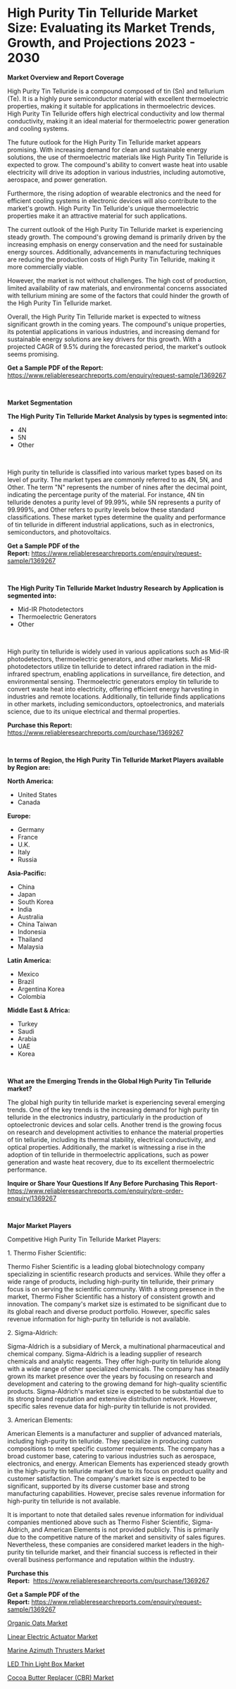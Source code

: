 <p><h1>High Purity Tin Telluride Market Size: Evaluating its Market Trends, Growth, and Projections 2023 - 2030</h1></p><p><strong>Market Overview and Report Coverage</strong></p>
<p><p>High Purity Tin Telluride is a compound composed of tin (Sn) and tellurium (Te). It is a highly pure semiconductor material with excellent thermoelectric properties, making it suitable for applications in thermoelectric devices. High Purity Tin Telluride offers high electrical conductivity and low thermal conductivity, making it an ideal material for thermoelectric power generation and cooling systems.</p><p>The future outlook for the High Purity Tin Telluride market appears promising. With increasing demand for clean and sustainable energy solutions, the use of thermoelectric materials like High Purity Tin Telluride is expected to grow. The compound's ability to convert waste heat into usable electricity will drive its adoption in various industries, including automotive, aerospace, and power generation.</p><p>Furthermore, the rising adoption of wearable electronics and the need for efficient cooling systems in electronic devices will also contribute to the market's growth. High Purity Tin Telluride's unique thermoelectric properties make it an attractive material for such applications.</p><p>The current outlook of the High Purity Tin Telluride market is experiencing steady growth. The compound's growing demand is primarily driven by the increasing emphasis on energy conservation and the need for sustainable energy sources. Additionally, advancements in manufacturing techniques are reducing the production costs of High Purity Tin Telluride, making it more commercially viable.</p><p>However, the market is not without challenges. The high cost of production, limited availability of raw materials, and environmental concerns associated with tellurium mining are some of the factors that could hinder the growth of the High Purity Tin Telluride market.</p><p>Overall, the High Purity Tin Telluride market is expected to witness significant growth in the coming years. The compound's unique properties, its potential applications in various industries, and increasing demand for sustainable energy solutions are key drivers for this growth. With a projected CAGR of 9.5% during the forecasted period, the market's outlook seems promising.</p></p>
<p><strong>Get a Sample PDF of the Report:</strong> <a href="https://www.reliableresearchreports.com/enquiry/request-sample/1369267">https://www.reliableresearchreports.com/enquiry/request-sample/1369267</a></p>
<p>&nbsp;</p>
<p><strong>Market Segmentation</strong></p>
<p><strong>The High Purity Tin Telluride Market Analysis by types is segmented into:</strong></p>
<p><ul><li>4N</li><li>5N</li><li>Other</li></ul></p>
<p>&nbsp;</p>
<p><p>High purity tin telluride is classified into various market types based on its level of purity. The market types are commonly referred to as 4N, 5N, and Other. The term "N" represents the number of nines after the decimal point, indicating the percentage purity of the material. For instance, 4N tin telluride denotes a purity level of 99.99%, while 5N represents a purity of 99.999%, and Other refers to purity levels below these standard classifications. These market types determine the quality and performance of tin telluride in different industrial applications, such as in electronics, semiconductors, and photovoltaics.</p></p>
<p><strong>Get a Sample PDF of the Report:</strong>&nbsp;<a href="https://www.reliableresearchreports.com/enquiry/request-sample/1369267">https://www.reliableresearchreports.com/enquiry/request-sample/1369267</a></p>
<p>&nbsp;</p>
<p><strong>The High Purity Tin Telluride Market Industry Research by Application is segmented into:</strong></p>
<p><ul><li>Mid-IR Photodetectors</li><li>Thermoelectric Generators</li><li>Other</li></ul></p>
<p>&nbsp;</p>
<p><p>High purity tin telluride is widely used in various applications such as Mid-IR photodetectors, thermoelectric generators, and other markets. Mid-IR photodetectors utilize tin telluride to detect infrared radiation in the mid-infrared spectrum, enabling applications in surveillance, fire detection, and environmental sensing. Thermoelectric generators employ tin telluride to convert waste heat into electricity, offering efficient energy harvesting in industries and remote locations. Additionally, tin telluride finds applications in other markets, including semiconductors, optoelectronics, and materials science, due to its unique electrical and thermal properties.</p></p>
<p><strong>Purchase this Report:</strong>&nbsp; <a href="https://www.reliableresearchreports.com/purchase/1369267">https://www.reliableresearchreports.com/purchase/1369267</a></p>
<p>&nbsp;</p>
<p><strong>In terms of Region, the High Purity Tin Telluride Market Players available by Region are:</strong></p>
<p>
    <p> <strong> North America: </strong>
        <ul>
            <li>United States</li>
            <li>Canada</li>
        </ul>
        </p> 
    <p> <strong> Europe: </strong>
        <ul>
            <li>Germany</li>
            <li>France</li>
            <li>U.K.</li>
            <li>Italy</li>
            <li>Russia</li>
        </ul>
        </p> 
    <p> <strong> Asia-Pacific: </strong>
        <ul>
            <li>China</li>
            <li>Japan</li>
            <li>South Korea</li>
            <li>India</li>
            <li>Australia</li>
            <li>China Taiwan</li>
            <li>Indonesia</li>
            <li>Thailand</li>
            <li>Malaysia</li>
        </ul>
        </p> 
    <p> <strong> Latin America: </strong>
        <ul>
            <li>Mexico</li>
            <li>Brazil</li>
            <li>Argentina Korea</li>
            <li>Colombia</li>
        </ul>
        </p> 
    <p> <strong> Middle East & Africa: </strong>
        <ul>
            <li>Turkey</li>
            <li>Saudi</li>
            <li>Arabia</li>
            <li>UAE</li>
            <li>Korea</li>
        </ul>
    </p>
    </p>
<p>&nbsp;</p>
<p><strong>What are the Emerging Trends in the Global High Purity Tin Telluride market?</strong></p>
<p><p>The global high purity tin telluride market is experiencing several emerging trends. One of the key trends is the increasing demand for high purity tin telluride in the electronics industry, particularly in the production of optoelectronic devices and solar cells. Another trend is the growing focus on research and development activities to enhance the material properties of tin telluride, including its thermal stability, electrical conductivity, and optical properties. Additionally, the market is witnessing a rise in the adoption of tin telluride in thermoelectric applications, such as power generation and waste heat recovery, due to its excellent thermoelectric performance.</p></p>
<p><strong>Inquire or Share Your Questions If Any Before Purchasing This Report</strong>- <a href="https://www.reliableresearchreports.com/enquiry/pre-order-enquiry/1369267">https://www.reliableresearchreports.com/enquiry/pre-order-enquiry/1369267</a></p>
<p>&nbsp;</p>
<p><strong>Major Market Players</strong></p>
<p><p>Competitive High Purity Tin Telluride Market Players:</p><p>1. Thermo Fisher Scientific:</p><p>Thermo Fisher Scientific is a leading global biotechnology company specializing in scientific research products and services. While they offer a wide range of products, including high-purity tin telluride, their primary focus is on serving the scientific community. With a strong presence in the market, Thermo Fisher Scientific has a history of consistent growth and innovation. The company's market size is estimated to be significant due to its global reach and diverse product portfolio. However, specific sales revenue information for high-purity tin telluride is not available.</p><p>2. Sigma-Aldrich:</p><p>Sigma-Aldrich is a subsidiary of Merck, a multinational pharmaceutical and chemical company. Sigma-Aldrich is a leading supplier of research chemicals and analytic reagents. They offer high-purity tin telluride along with a wide range of other specialized chemicals. The company has steadily grown its market presence over the years by focusing on research and development and catering to the growing demand for high-quality scientific products. Sigma-Aldrich's market size is expected to be substantial due to its strong brand reputation and extensive distribution network. However, specific sales revenue data for high-purity tin telluride is not provided.</p><p>3. American Elements:</p><p>American Elements is a manufacturer and supplier of advanced materials, including high-purity tin telluride. They specialize in producing custom compositions to meet specific customer requirements. The company has a broad customer base, catering to various industries such as aerospace, electronics, and energy. American Elements has experienced steady growth in the high-purity tin telluride market due to its focus on product quality and customer satisfaction. The company's market size is expected to be significant, supported by its diverse customer base and strong manufacturing capabilities. However, precise sales revenue information for high-purity tin telluride is not available.</p><p>It is important to note that detailed sales revenue information for individual companies mentioned above such as Thermo Fisher Scientific, Sigma-Aldrich, and American Elements is not provided publicly. This is primarily due to the competitive nature of the market and sensitivity of sales figures. Nevertheless, these companies are considered market leaders in the high-purity tin telluride market, and their financial success is reflected in their overall business performance and reputation within the industry.</p></p>
<p><strong>Purchase this Report:</strong>&nbsp;&nbsp;<a href="https://www.reliableresearchreports.com/purchase/1369267">https://www.reliableresearchreports.com/purchase/1369267</a></p>
<p></p>
<p><strong>Get a Sample PDF of the Report:</strong>&nbsp;<a href="https://www.reliableresearchreports.com/enquiry/request-sample/1369267">https://www.reliableresearchreports.com/enquiry/request-sample/1369267</a></p>
<p><p><a href="https://medium.com/@marvinwalsh2023/organic-oats-market-size-growth-forecast-2023-2030-59fd4d94077e">Organic Oats Market</a></p><p><a href="https://www.linkedin.com/pulse/linear-electric-actuator-market-research-report-provides-thorough-prygf/">Linear Electric Actuator Market</a></p><p><a href="https://github.com/mabutironaldo/Market-Research-Report-List-1/blob/main/marine-azimuth-thrusters-market.md">Marine Azimuth Thrusters Market</a></p><p><a href="https://www.linkedin.com/pulse/led-thin-light-box-market-research-report-provides-thorough-pfeff/">LED Thin Light Box Market</a></p><p><a href="https://github.com/lbird53714/Market-Research-Report-List-1/blob/main/cocoa-butter-replacer-cbr-market.md">Cocoa Butter Replacer (CBR) Market</a></p></p>